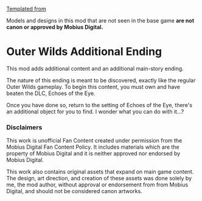 [Templated from](https://github.com/Raicuparta/ow-mod-template)

Models and designs in this mod that are not seen in the base game **are not canon or approved by Mobius Digital.**

# Outer Wilds Additional Ending

This mod adds additional content and an additional main-story ending.

The nature of this ending is meant to be discovered, exactly like the regular Outer Wilds gameplay. To begin this content, you must own and have beaten the DLC, Echoes of the Eye.

Once you have done so, return to the setting of Echoes of the Eye, there's an additional object for you to find. I wonder what you can do with it...?


### Disclaimers

This work is unofficial Fan Content created under permission from the Mobius Digital Fan Content Policy. It includes materials which are the property of Mobius Digital and it is neither approved nor endorsed by Mobius Digital.

This work also contains original assets that expand on main game content. The design, art direction, and creation of these assets was done solely by me, the mod author, without approval or endorsement from from Mobius Digital, and should not be considered canon artworks.